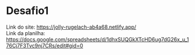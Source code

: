 # Desafio1

Link do site: https://jolly-rugelach-ab4a68.netlify.app/ <br>
Link da planilha: https://docs.google.com/spreadsheets/d/1dhxSUQGkXTcHD6ug7dG26x_u_176Cj7F3Tvc9nj7CRs/edit#gid=0
